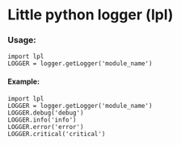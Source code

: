 # Little python logger (lpl)
### Usage:
```
import lpl
LOGGER = logger.getLogger('module_name')
```
#### Example:
```
import lpl
LOGGER = logger.getLogger('module_name')
LOGGER.debug('debug')
LOGGER.info('info')
LOGGER.error('error')
LOGGER.critical('critical')
```
